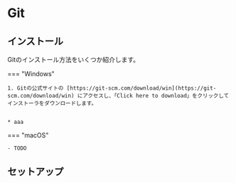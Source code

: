 # Git

## インストール

Gitのインストール方法をいくつか紹介します。

=== "Windows"

	1. Gitの公式サイトの [https://git-scm.com/download/win](https://git-scm.com/download/win) にアクセスし、「Click here to download」をクリックしてインストーラをダウンロードします。


	* aaa

=== "macOS"

	- TODO

## セットアップ